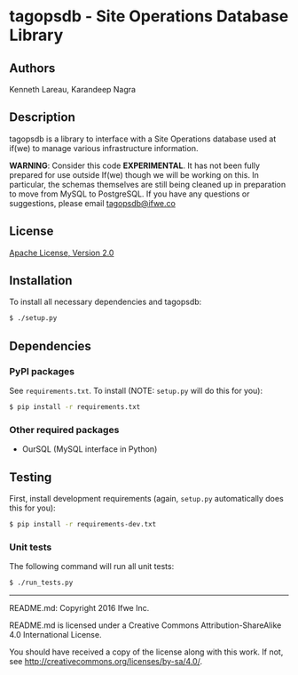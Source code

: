 # tagopsdb - Site Operations Database Library

## Authors
Kenneth Lareau, Karandeep Nagra

## Description
tagopsdb is a library to interface with a Site Operations database
used at if(we) to manage various infrastructure information.

**WARNING**: Consider this code **EXPERIMENTAL**.  It has
not been fully prepared for use outside If(we) though we will be
working on this.  In particular, the schemas themselves are still
being cleaned up in preparation to move from MySQL to PostgreSQL.
If you have any questions or suggestions, please email
<tagopsdb@ifwe.co>

## License
<a href="http://www.apache.org/licenses/LICENSE-2.0">Apache License, Version 2.0</a>

## Installation
To install all necessary dependencies and tagopsdb:

```bash
$ ./setup.py
```

## Dependencies

### PyPI packages
See `requirements.txt`. To install (NOTE: `setup.py` will do this for you):

```bash
$ pip install -r requirements.txt
```

### Other required packages
* OurSQL (MySQL interface in Python)

## Testing
First, install development requirements
(again, `setup.py` automatically does this for you):

```bash
$ pip install -r requirements-dev.txt
```

### Unit tests
The following command will run all unit tests:

```bash
$ ./run_tests.py
```

-----

README.md: Copyright 2016 Ifwe Inc.

README.md is licensed under a Creative Commons Attribution-ShareAlike 4.0 International License.

You should have received a copy of the license along with this work. If not, see <http://creativecommons.org/licenses/by-sa/4.0/>.
